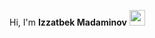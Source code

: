 Hi,  I'm <b> Izzatbek Madaminov</b> <img src="https://media1.giphy.com/media/QssGEmpkyEOhBCb7e1/giphy.gif?cid=ecf05e47n6o094ubrhpkj24eiy284bglkahi7up77q1u2xsc&rid=giphy.gif&ct=s" width="25px"/>
